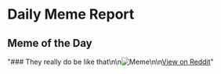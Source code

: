 # Daily Meme Report

## Meme of the Day
"### They really do be like that\n\n![Meme](https://i.redd.it/v38nqw394k8e1.gif)\n\n[View on Reddit](https://redd.it/1hkja4u)"
